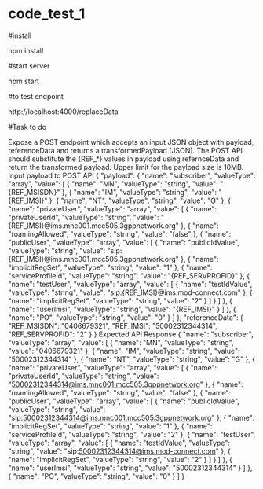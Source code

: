 # code_test_1

#install

npm install

#start server

 npm start

 #to test endpoint 
 
 http://localhost:4000/replaceData

 #Task to do

 Expose a POST endpoint which accepts an input JSON object with payload, referenceData and returns a transformedPayload (JSON).
The POST API should substitute the {REF_*} values in payload using refernceData and return the transformed payload. Upper limit for the payload size is 10MB.
Input payload to POST API
{
  "payload": {
    "name": "subscriber",
    "valueType": "array",
    "value": [
      {
        "name": "MN",
        "valueType": "string",
        "value": "{REF_MSISDN}"
      },
      {
        "name": "IM",
        "valueType": "string",
        "value": "{REF_IMSI}"
      },
      {
        "name": "NT",
        "valueType": "string",
        "value": "G"
      },
      {
        "name": "privateUser",
        "valueType": "array",
        "value": [
          {
            "name": "privateUserId",
            "valueType": "string",
            "value": "{REF_IMSI}@ims.mnc001.mcc505.3gppnetwork.org"
          },
          {
            "name": "roamingAllowed",
            "valueType": "string",
            "value": "false"
          },
          {
            "name": "publicUser",
            "valueType": "array",
            "value": [
              {
                "name": "publicIdValue",
                "valueType": "string",
                "value": "sip:{REF_IMSI}@ims.mnc001.mcc505.3gppnetwork.org"
              },
              {
                "name": "implicitRegSet",
                "valueType": "string",
                "value": "1"
              },
              {
                "name": "serviceProfileId",
                "valueType": "string",
                "value": "{REF_SERVPROFID}"
              },
              {
                "name": "testUser",
                "valueType": "array",
                "value": [
                  {
                    "name": "testIdValue",
                    "valueType": "string",
                    "value": "sip:{REF_IMSI}@ims.mod-connect.com"
                  },
                  {
                    "name": "implicitRegSet",
                    "valueType": "string",
                    "value": "2"
                  }
                ]
              }
            ]
          },
          {
            "name": "userImsi",
            "valueType": "string",
            "value": "{REF_IMSI}"
          }
        ]
      },
      {
        "name": "PO",
        "valueType": "string",
        "value": "0"
      }
    ]
  },
  "referenceData": {
    "REF_MSISDN": "0406679321",
    "REF_IMSI": "50002312344314",
    "REF_SERVPROFID": "2"
  }
}
Expected API Response
{
  "name": "subscriber",
  "valueType": "array",
  "value": [
    {
      "name": "MN",
      "valueType": "string",
      "value": "0406679321"
    },
    {
      "name": "IM",
      "valueType": "string",
      "value": "50002312344314"
    },
    {
      "name": "NT",
      "valueType": "string",
      "value": "G"
    },
    {
      "name": "privateUser",
      "valueType": "array",
      "value": [
        {
          "name": "privateUserId",
          "valueType": "string",
          "value": "50002312344314@ims.mnc001.mcc505.3gppnetwork.org"
        },
        {
          "name": "roamingAllowed",
          "valueType": "string",
          "value": "false"
        },
        {
          "name": "publicUser",
          "valueType": "array",
          "value": [
            {
              "name": "publicIdValue",
              "valueType": "string",
              "value": "sip:50002312344314@ims.mnc001.mcc505.3gppnetwork.org"
            },
            {
              "name": "implicitRegSet",
              "valueType": "string",
              "value": "1"
            },
            {
              "name": "serviceProfileId",
              "valueType": "string",
              "value": "2"
            },
            {
              "name": "testUser",
              "valueType": "array",
              "value": [
                {
                  "name": "testIdValue",
                  "valueType": "string",
                  "value": "sip:50002312344314@ims.mod-connect.com"
                },
                {
                  "name": "implicitRegSet",
                  "valueType": "string",
                  "value": "2"
                }
              ]
            }
          ]
        },
        {
          "name": "userImsi",
          "valueType": "string",
          "value": "50002312344314"
        }
      ]
    },
    {
      "name": "PO",
      "valueType": "string",
      "value": "0"
    }
  ]
}

